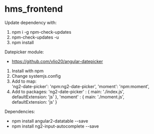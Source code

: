 # hms_frontend

Update dependency with:
1. npm i -g npm-check-updates
2. npm-check-updates -u
3. npm install

Datepicker module:
- https://github.com/vlio20/angular-datepicker
1. Install with npm
2. Change systemjs.config
3. Add to map: 	
    'ng2-date-picker': 'npm:ng2-date-picker',
    'moment': 'npm:moment',
4. Add to packages:
      'ng2-date-picker' : {
        main: './index.js',
        defaultExtension: 'js'
      },
      'moment' : {
        main: './moment.js',
        defaultExtension: 'js'
      }

Dependencies:
- npm install angular2-datatable --save
- npm install ng2-input-autocomplete --save
